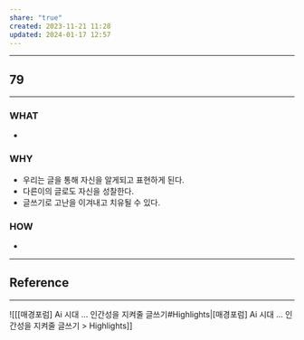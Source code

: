 ```yaml
---
share: "true"
created: 2023-11-21 11:28
updated: 2024-01-17 12:57
---
```


---
## 79
---
### WHAT
- 
### WHY
- 우리는 글을 통해 자신을 알게되고 표현하게 된다.
- 다른이의 글로도 자신을 성찰한다.
- 글쓰기로 고난을 이겨내고 치유될 수 있다.
### HOW
- 
---


## Reference
---
![[[매경포럼] Ai 시대 … 인간성을 지켜줄 글쓰기#Highlights|[매경포럼] Ai 시대 … 인간성을 지켜줄 글쓰기 > Highlights]]
